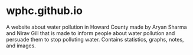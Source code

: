# wphc.github.io
A website about water pollution in Howard County made by Aryan Sharma and Nirav Gill that is made to inform people about water pollution and persuade them to stop polluting water. Contains statistics, graphs, notes, and images.
